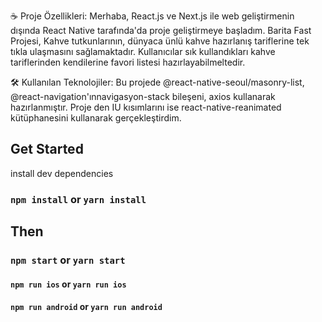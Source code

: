 ☕️ Proje Özellikleri:
Merhaba, React.js ve Next.js ile web geliştirmenin dışında React Native tarafında'da proje geliştirmeye başladım. Barita Fast Projesi, Kahve tutkunlarının, dünyaca ünlü kahve hazırlanış tariflerine tek tıkla ulaşmasını sağlamaktadır. Kullanıcılar sık kullandıkları kahve tariflerinden kendilerine favori listesi hazırlayabilmeltedir. 

🛠️ Kullanılan Teknolojiler:
Bu projede @react-native-seoul/masonry-list, @react-navigation'ınnavigasyon-stack bileşeni, axios kullanarak hazırlanmıştır. 
Proje den IU kısımlarını ise react-native-reanimated kütüphanesini kullanarak gerçekleştirdim.


## Get Started

install dev dependencies

### `npm install` or `yarn install`

## Then

### `npm start` or `yarn start`
#### `npm run ios` or `yarn run ios`
#### `npm run android` or `yarn run android`

